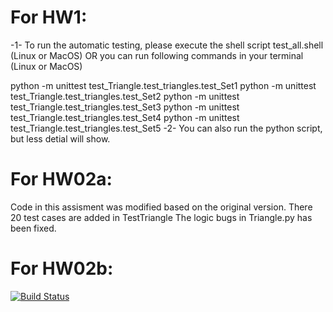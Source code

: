 # For HW1:
-1-
To run the automatic testing, please execute the shell script test_all.shell (Linux or MacOS)
OR you can run following commands in your terminal (Linux or MacOS)

python -m unittest test_Triangle.test_triangles.test_Set1
python -m unittest test_Triangle.test_triangles.test_Set2
python -m unittest test_Triangle.test_triangles.test_Set3
python -m unittest test_Triangle.test_triangles.test_Set4
python -m unittest test_Triangle.test_triangles.test_Set5
-2-
You can also run the python script, but less detial will show.


# For HW02a:
Code in this assisment was modified based on the original version. 
There 20 test cases are added in TestTriangle
The logic bugs in Triangle.py has been fixed.


# For HW02b:
[![Build Status](https://travis-ci.org/ZongqingQi/SSW567_SoftwareTestingClass.svg?branch=master)](https://travis-ci.org/ZongqingQi/SSW567_SoftwareTestingClass)
